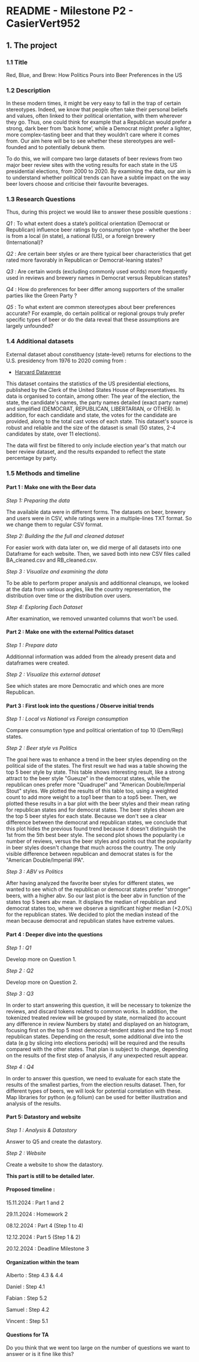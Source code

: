 # README - Milestone P2 - CasierVert952

## 1. The project

### 1.1 Title 
Red, Blue, and Brew: How Politics Pours into Beer Preferences in the US

### 1.2 Description
In these modern times, it might be very easy to fall in the trap of certain stereotypes. Indeed, we know that people often take their personal beliefs and values, often linked to their political orientation, with them wherever they go. Thus, one could think for example that a Republican would prefer a strong, dark beer from ‘back home’, while a Democrat might prefer a lighter, more complex-tasting beer and that they wouldn’t care where it comes from. Our aim here will be to see whether these stereotypes are well-founded and to potentially debunk them.

To do this, we will compare two large datasets of beer reviews from two major beer review sites with the voting results for each state in the US presidential elections, from 2000 to 2020. By examining the data, our aim is to understand whether political trends can have a subtle impact on the way beer lovers choose and criticise their favourite beverages.


### 1.3 Research Questions
Thus, during this project we would like to answer these possible questions :

*Q1* : To what extent does a state’s political orientation (Democrat or Republican) influence beer ratings by consumption type - whether the beer is from a local (in state), a national (US), or a foreign brewery (International)?

*Q2* : Are certain beer styles or are there typical beer characteristics that get rated more favorably in Republican or Democrat-leaning states? 

*Q3* : Are certain words (excluding commonly used words) more frequently used in reviews and brewery names in Democrat versus Republican states?

*Q4* : How do preferences for beer differ among supporters of the smaller parties like the Green Party ?

*Q5* : To what extent are common stereotypes about beer preferences accurate? For example, do certain political or regional groups truly prefer specific types of beer or do the data reveal that these assumptions are largely unfounded?


### 1.4 Additional datasets

External dataset about constituency (state-level) returns for elections to the U.S. presidency from 1976 to 2020 coming from :

- [Harvard Dataverse](https://dataverse.harvard.edu/dataset.xhtml?persistentId=doi:10.7910/DVN/42MVDX)

This dataset contains the statistics of the US presidential elections, published by the Clerk of the United States House of Representatives. Its data is organised to contain, among other: The year of the election, the state, the candidate's names, the party names detailed (exact party name) and simplified (DEMOCRAT, REPUBLICAN, LIBERTARIAN, or OTHER). In addition, for each candidate and state, the votes for the candidate are provided, along to the total cast votes of each state. This dataset's source is robust and reliable and the size of the dataset is small (50 states, 2-4 candidates by state, over 11 elections).

The data will first be filtered to only include election year's that match our beer review dataset, and the results expanded to reflect the state percentage by party. 

### 1.5 Methods and timeline

#### Part 1 : Make one with the Beer data
*Step 1: Preparing the data*

The available data were in different forms. The datasets on beer, brewery and users were in CSV, while ratings were in a multiple-lines TXT format. So we change them to regular CSV format.

*Step 2: Building the the full and cleaned dataset*

For easier work with data later on, we did merge of all datasets into one Dataframe for each website. Then, we saved both into new CSV files called BA_cleaned.csv and RB_cleaned.csv.

*Step 3 : Visualize and examining the data*

To be able to perform proper analysis and additionnal cleanups, we looked at the data from various angles, like the country representation, the distribution over time or the distribution over users.

*Step 4: Exploring Each Dataset*

After examination, we removed unwanted columns that won’t be used.


#### Part 2 : Make one with the external Politics dataset
*Step 1 : Prepare data*

Additionnal information was added from the already present data and dataframes were created.

*Step 2 : Visualize this external dataset*

See which states are more Democratic and which ones are more Republican.

#### Part 3 : First look into the questions / Observe initial trends
*Step 1 : Local vs National vs Foreign consumption*

Compare consumption type and political orientation of top 10 (Dem/Rep) states.

*Step 2 : Beer style vs Politics*
    
The goal here was to enhance a trend in the beer styles depending on the political side of the states. The first result we had was a table showing the top 5 beer style by state. This table shows interesting result, like a strong attract to the beer style "Gueuze" in the democrat states, while the republican ones prefer more "Quadrupel" and "American Double/Imperial Stout" styles. We plotted the results of this table too, using a weighted count to add more weight to a top1 beer than to a top5 beer. Then, we plotted these results in a bar plot with the beer styles and their mean rating for republican states and for democrat states. The beer styles shown are the top 5 beer styles for each state. Because we don't see a clear difference between the democrat and republican states, we conclude that this plot hides the previous found trend because it doesn't distinguish the 1st from the 5th best beer style. The second plot shows the popularity i.e number of reviews, versus the beer styles and points out that the popularity in beer styles doesn't change that much across the country. The only visible difference between republican and democrat states is for the "American Double/Imperial IPA".
    

*Step 3 : ABV vs Politics*
    
After having analyzed the favorite beer styles for different states, we wanted to see which of the republican or democrat states prefer "stronger" beers, with a higher abv. So our last plot is the beer abv in function of the states top 5 beers abv mean. It displays the median of republican and democrat states too, where we observe a significant higher median (+2.0%) for the republican states. We decided to plot the median instead of the mean because democrat and republican states have extreme values.
    
#### Part 4 : Deeper dive into the questions

*Step 1 : Q1*

Develop more on Question 1.
    
*Step 2 : Q2*

Develop more on Question 2.
    
*Step 3 : Q3*

In order to start answering this question, it will be necessary to tokenize the reviews, and discard tokens related to common works. In addition, the tokenized treated review will be grouped by state, normalized (to account any difference in review Numbers by state) and displayed on an histogram, focusing first on the top 5 most democrat-tendent states and the top 5 most republican states. Depending on the result, some additional dive into the data (e.g by slicing into elections periods) will be required and the results compared with the other states. That plan is subject to change, depending on the results of the first step of analysis, if any unexpected result appear.


*Step 4 : Q4*

In order to answer this question, we need to evaluate for each state the results of the smallest parties, from the election results dataset. Then, for different types of beers, we will look for potential correlation with these. Map libraries for python (e.g folium) can be used for better illustration and analysis of the results.


#### Part 5: Datastory and website

*Step 1 : Analysis & Datastory*

Answer to Q5 and create the datastory.

*Step 2 : Website*

Create a website to show the datastory.

**This part is still to be detailed later.**


#### Proposed timeline :
15.11.2024 : Part 1 and 2

29.11.2024 : Homework 2

08.12.2024 : Part 4 (Step 1 to 4)

12.12.2024 : Part 5 (Step 1 & 2)

20.12.2024 : Deadline Milestone 3


#### Organization within the team
Alberto : Step 4.3 & 4.4

Daniel : Step 4.1

Fabian : Step 5.2

Samuel : Step 4.2

Vincent : Step 5.1


#### Questions for TA 

Do you think that we went too large on the number of questions we want to answer or is it fine like this?
